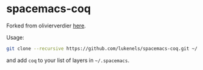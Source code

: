 # spacemacs-coq

Forked from olivierverdier [here](https://github.com/olivierverdier/spacemacs-coq). 

Usage:

```sh
git clone --recursive https://github.com/lukenels/spacemacs-coq.git ~/.emacs.d/private/coq
```

and add `coq` to your list of layers in `~/.spacemacs`.

